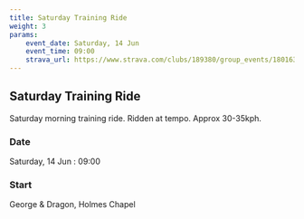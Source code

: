 ```yaml
---
title: Saturday Training Ride
weight: 3
params:
    event_date: Saturday, 14 Jun
    event_time: 09:00
    strava_url: https://www.strava.com/clubs/189380/group_events/1801637
---
```


## Saturday Training Ride 

Saturday morning training ride. Ridden at tempo. Approx 30-35kph.

### Date

Saturday, 14 Jun : 09:00

### Start

George &amp; Dragon, Holmes Chapel


